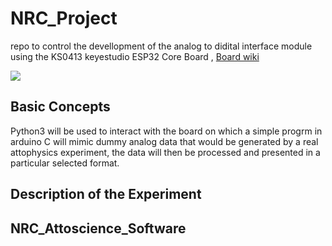 # NRC_Project

repo to control the devellopment of the analog to didital interface module using  the KS0413 keyestudio ESP32 Core Board , [Board wiki](https://wiki.keyestudio.com/KS0413_keyestudio_ESP32_Core_Board#Resources_Download)

![](https://wiki.keyestudio.com/images/7/79/0413%E5%9B%BE%E7%89%872.png)

 ## Basic Concepts

 Python3 will be used to interact with the board on which a simple progrm in arduino C will mimic dummy analog data that would be generated by a real attophysics experiment, the data will then be processed and presented in a particular selected format.

 ## Description of the Experiment

 

## NRC_Attoscience_Software
